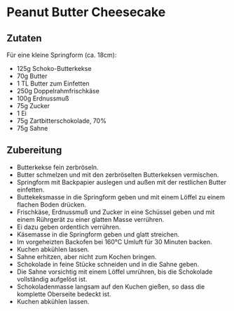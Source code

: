 # Peanut Butter Cheesecake

## Zutaten

Für eine kleine Springform (ca. 18cm):

- 125g Schoko-Butterkekse
- 70g Butter
- 1 TL Butter zum Einfetten
- 250g Doppelrahmfrischkäse
- 100g Erdnussmuß
- 75g Zucker
- 1 Ei
- 75g Zartbitterschokolade, 70%
- 75g Sahne

## Zubereitung

- Butterkekse fein zerbröseln.
- Butter schmelzen und mit den zerbröselten Butterkeksen vermischen.
- Springform mit Backpapier auslegen und außen mit der restlichen Butter einfetten.
- Buttekeksmasse in die Springform geben und mit einem Löffel zu einem flachen Boden drücken.
- Frischkäse, Erdnussmuß und Zucker in eine Schüssel geben und mit einem Rührgerät zu einer glatten Masse verrühren.
- Ei dazu geben ordentlich verrühren.
- Käsemasse in die Springform geben und glatt streichen.
- Im vorgeheizten Backofen bei 160°C Umluft für 30 Minuten backen.
- Kuchen abkühlen lassen.
- Sahne erhitzen, aber nicht zum Kochen bringen.
- Schokolade in feine Stücke schneiden und in die Sahne geben.
- Die Sahne vorsichtig mit einem Löffel umrühren, bis die Schokolade vollständig aufgelöst ist.
- Schokoladenmasse langsam auf den Kuchen gießen, so dass die komplette Oberseite bedeckt ist.
- Kuchen abkühlen lassen.
